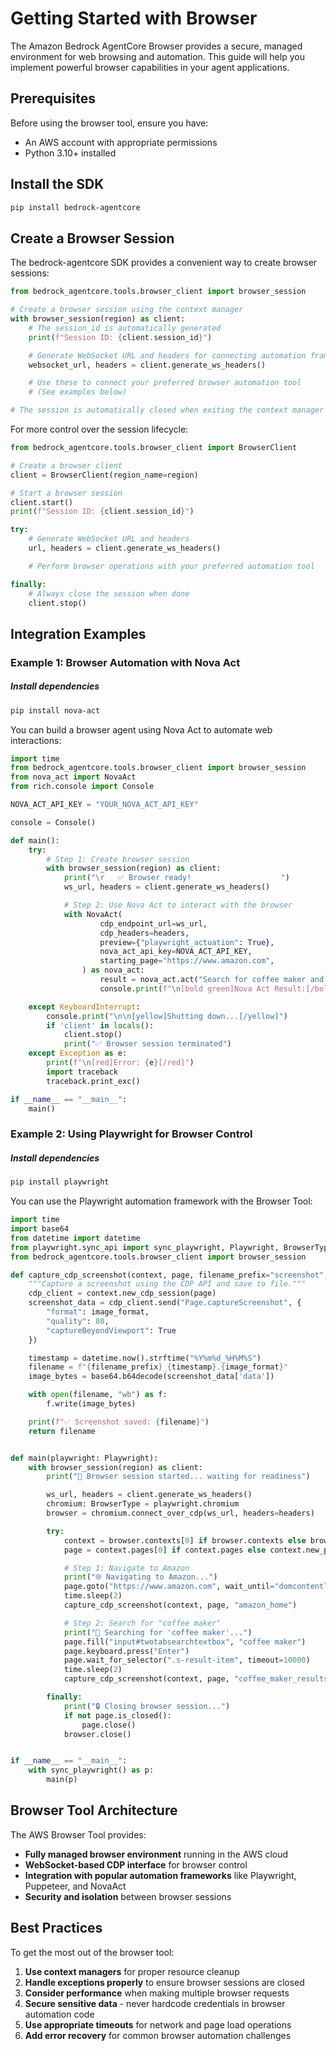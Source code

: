 # Getting Started with Browser

The Amazon Bedrock AgentCore Browser provides a secure, managed environment for web browsing and automation. This guide will help you implement powerful browser capabilities in your agent applications.

## Prerequisites

Before using the browser tool, ensure you have:

- An AWS account with appropriate permissions
- Python 3.10+ installed

## Install the SDK

```bash
pip install bedrock-agentcore
```

## Create a Browser Session

The bedrock-agentcore SDK provides a convenient way to create browser sessions:

```python
from bedrock_agentcore.tools.browser_client import browser_session

# Create a browser session using the context manager
with browser_session(region) as client:
    # The session_id is automatically generated
    print(f"Session ID: {client.session_id}")

    # Generate WebSocket URL and headers for connecting automation frameworks
    websocket_url, headers = client.generate_ws_headers()

    # Use these to connect your preferred browser automation tool
    # (See examples below)

# The session is automatically closed when exiting the context manager
```

For more control over the session lifecycle:

```python
from bedrock_agentcore.tools.browser_client import BrowserClient

# Create a browser client
client = BrowserClient(region_name=region)

# Start a browser session
client.start()
print(f"Session ID: {client.session_id}")

try:
    # Generate WebSocket URL and headers
    url, headers = client.generate_ws_headers()

    # Perform browser operations with your preferred automation tool

finally:
    # Always close the session when done
    client.stop()
```

## Integration Examples

### Example 1: Browser Automation with Nova Act

##### Install dependencies

```bash
pip install nova-act
```
You can build a browser agent using Nova Act to automate web interactions:

```python
import time
from bedrock_agentcore.tools.browser_client import browser_session
from nova_act import NovaAct
from rich.console import Console

NOVA_ACT_API_KEY = "YOUR_NOVA_ACT_API_KEY"

console = Console()

def main():
    try:
        # Step 1: Create browser session
        with browser_session(region) as client:
            print("\r   ✅ Browser ready!                    ")
            ws_url, headers = client.generate_ws_headers()

            # Step 2: Use Nova Act to interact with the browser
            with NovaAct(
                    cdp_endpoint_url=ws_url,
                    cdp_headers=headers,
                    preview={"playwright_actuation": True},
                    nova_act_api_key=NOVA_ACT_API_KEY,
                    starting_page="https://www.amazon.com",
                ) as nova_act:
                    result = nova_act.act("Search for coffee maker and get the details of the lowest priced one on the first page")
                    console.print(f"\n[bold green]Nova Act Result:[/bold green] {result}")

    except KeyboardInterrupt:
        console.print("\n\n[yellow]Shutting down...[/yellow]")
        if 'client' in locals():
            client.stop()
            print("✅ Browser session terminated")
    except Exception as e:
        print(f"\n[red]Error: {e}[/red]")
        import traceback
        traceback.print_exc()

if __name__ == "__main__":
    main()
```

### Example 2: Using Playwright for Browser Control

##### Install dependencies

```bash
pip install playwright
```

You can use the Playwright automation framework with the Browser Tool:

```python
import time
import base64
from datetime import datetime
from playwright.sync_api import sync_playwright, Playwright, BrowserType
from bedrock_agentcore.tools.browser_client import browser_session

def capture_cdp_screenshot(context, page, filename_prefix="screenshot", image_format="jpeg"):
    """Capture a screenshot using the CDP API and save to file."""
    cdp_client = context.new_cdp_session(page)
    screenshot_data = cdp_client.send("Page.captureScreenshot", {
        "format": image_format,
        "quality": 80,
        "captureBeyondViewport": True
    })

    timestamp = datetime.now().strftime("%Y%m%d_%H%M%S")
    filename = f"{filename_prefix}_{timestamp}.{image_format}"
    image_bytes = base64.b64decode(screenshot_data['data'])

    with open(filename, "wb") as f:
        f.write(image_bytes)

    print(f"✅ Screenshot saved: {filename}")
    return filename


def main(playwright: Playwright):
    with browser_session(region) as client:
        print("📡 Browser session started... waiting for readiness")

        ws_url, headers = client.generate_ws_headers()
        chromium: BrowserType = playwright.chromium
        browser = chromium.connect_over_cdp(ws_url, headers=headers)

        try:
            context = browser.contexts[0] if browser.contexts else browser.new_context()
            page = context.pages[0] if context.pages else context.new_page()

            # Step 1: Navigate to Amazon
            print("🌐 Navigating to Amazon...")
            page.goto("https://www.amazon.com", wait_until="domcontentloaded")
            time.sleep(2)
            capture_cdp_screenshot(context, page, "amazon_home")

            # Step 2: Search for "coffee maker"
            print("🔎 Searching for 'coffee maker'...")
            page.fill("input#twotabsearchtextbox", "coffee maker")
            page.keyboard.press("Enter")
            page.wait_for_selector(".s-result-item", timeout=10000)
            time.sleep(2)
            capture_cdp_screenshot(context, page, "coffee_maker_results")

        finally:
            print("🔒 Closing browser session...")
            if not page.is_closed():
                page.close()
            browser.close()


if __name__ == "__main__":
    with sync_playwright() as p:
        main(p)
```

## Browser Tool Architecture

The AWS Browser Tool provides:

- **Fully managed browser environment** running in the AWS cloud
- **WebSocket-based CDP interface** for browser control
- **Integration with popular automation frameworks** like Playwright, Puppeteer, and NovaAct
- **Security and isolation** between browser sessions

## Best Practices

To get the most out of the browser tool:

1. **Use context managers** for proper resource cleanup
2. **Handle exceptions properly** to ensure browser sessions are closed
3. **Consider performance** when making multiple browser requests
4. **Secure sensitive data** - never hardcode credentials in browser automation code
5. **Use appropriate timeouts** for network and page load operations
6. **Add error recovery** for common browser automation challenges
